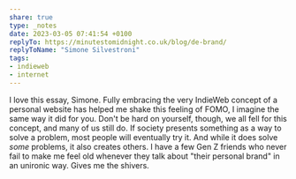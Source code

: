 ```yaml
---
share: true
type: _notes
date: 2023-03-05 07:41:54 +0100
replyTo: https://minutestomidnight.co.uk/blog/de-brand/
replyToName: "Simone Silvestroni"
tags:
- indieweb
- internet
---
```

I love this essay, Simone. Fully embracing the very IndieWeb concept of a personal website has helped me shake this feeling of FOMO, I imagine the same way it did for you. Don't be hard on yourself, though, we all fell for this concept, and many of us still do. If society presents something as a way to solve a problem, most people will eventually try it. And while it does solve _some_ problems, it also creates others. I have a few Gen Z friends who never fail to make me feel old whenever they talk about "their personal brand" in an unironic way. Gives me the shivers.